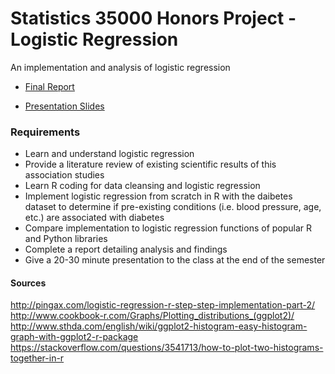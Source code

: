 # Statistics 35000 Honors Project - Logistic Regression
An implementation and analysis of logistic regression

* [Final Report](https://docs.google.com/document/d/1OpseD1n2D5J30dbsrEen-JA2_rlFZ2thCSQSdNpSRkY/edit?usp=sharing)

* [Presentation Slides](https://docs.google.com/presentation/d/1U9j5Nmchp99d3JwePcdlGetrCxHAIjbTFJjF2DUR6Rg/edit?usp=sharing)

### Requirements
* Learn and understand logistic regression
* Provide a literature review of existing scientific results of this association studies
* Learn R coding for data cleansing and logistic regression
* Implement logistic regression from scratch in R with the daibetes dataset to determine if pre-existing conditions (i.e. blood pressure, age, etc.) are associated with diabetes
* Compare implementation to logistic regression functions of popular R and Python libraries
* Complete a report detailing analysis and findings
* Give a 20-30 minute presentation to the class at the end of the semester

#### Sources
http://pingax.com/logistic-regression-r-step-step-implementation-part-2/
http://www.cookbook-r.com/Graphs/Plotting_distributions_(ggplot2)/
http://www.sthda.com/english/wiki/ggplot2-histogram-easy-histogram-graph-with-ggplot2-r-package
https://stackoverflow.com/questions/3541713/how-to-plot-two-histograms-together-in-r
